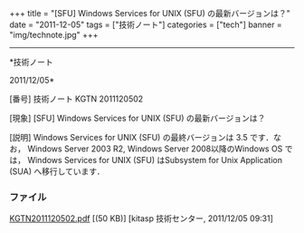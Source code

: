 ﻿+++
title = "[SFU] Windows Services for UNIX (SFU) の最新バージョンは？"
date = "2011-12-05"
tags = ["技術ノート"]
categories = ["tech"]
banner = "img/technote.jpg"
+++

-----------------------------------------------------------------------------------------------------------------------------

*技術ノート

2011/12/05*


[番号]
技術ノート KGTN 2011120502

[現象]
[SFU] Windows Services for UNIX (SFU) の最新バージョンは？

[説明]
Windows Services for UNIX (SFU) の最終バージョンは 3.5 です．なお，
Windows Server 2003 R2, Windows Server 2008以降のWindows OS では，
Windows Services for UNIX (SFU) はSubsystem for Unix Application (SUA)
へ移行しています．


### ファイル

 
 


[KGTN2011120502.pdf](http://techreport.kitasp.net/attachments/download/721/KGTN2011120502.pdf)
 [(50 KB)] [kitasp 技術センター, 2011/12/05
09:31]


 


 

